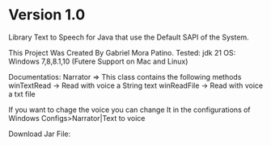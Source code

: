 # Version 1.0

Library Text to Speech for Java that use the Default SAPI of the System.

This Project Was Created By Gabriel Mora Patino.
Tested: jdk 21
OS: Windows 7,8,8.1,10 (Futere Support on Mac and Linux)

Documentatios:
Narrator => This class contains the following methods
winTextRead -> Read with voice a String text
winReadFile -> Read with voice a txt file

If you want to chage the voice you can change It in the configurations of Windows
Configs>Narrator|Text to voice

Download Jar File:
